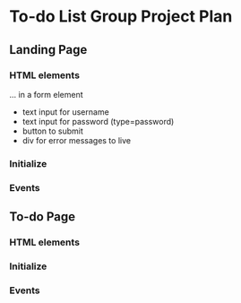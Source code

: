 # To-do List Group Project Plan

## Landing Page

### HTML elements
... in a form element
- text input for username
- text input for password (type=password)
- button to submit
- div for error messages to live

### Initialize 

### Events

## To-do Page

### HTML elements

### Initialize 

### Events